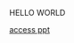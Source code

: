 <html>
<body>
<p> HELLO WORLD</p>
<a class="github-button" href="https://github.com/nandasulthan/learn/KEL.%202%20(Psikologi%20Perkembangan).pptx" data-icon="octicon-download">access ppt</a>
</body>
</html>
